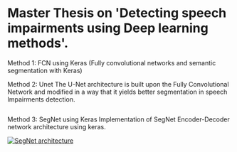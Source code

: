 # Master Thesis on 'Detecting speech impairments using Deep learning methods'.
Method 1: FCN using Keras (Fully convolutional networks and semantic segmentation with Keras)
<a target="_blank" rel="noopener noreferrer" href="https://www.researchgate.net/publication/327521314/figure/download/fig1/AS:668413361930241@1536373572028/Fully-convolutional-neural-network-architecture-FCN-8.ppm"></a>

Method 2: Unet
The U-Net architecture is built upon the Fully Convolutional Network and modified in a way that it yields better segmentation in speech Impairments detection.

<a target="_blank" href="http://deeplearning.net/tutorial/_images/unet.jpg"><img src="http://deeplearning.net/tutorial/_images/unet.jpg" alt="" style="max-width:100%;"></a>

Method 3: SegNet using Keras
Implementation of SegNet Encoder-Decoder network architecture using keras.

<a target="_blank" rel="noopener noreferrer" href="https://camo.githubusercontent.com/c2b4e51b1ebacac0d5fae4796bff2572797cc385/687474703a2f2f6d692e656e672e63616d2e61632e756b2f70726f6a656374732f7365676e65742f696d616765732f7365676e65742e706e67"><img src="https://camo.githubusercontent.com/c2b4e51b1ebacac0d5fae4796bff2572797cc385/687474703a2f2f6d692e656e672e63616d2e61632e756b2f70726f6a656374732f7365676e65742f696d616765732f7365676e65742e706e67" alt="SegNet architecture" data-canonical-src="http://mi.eng.cam.ac.uk/projects/segnet/images/segnet.png" style="max-width:100%;"></a>


